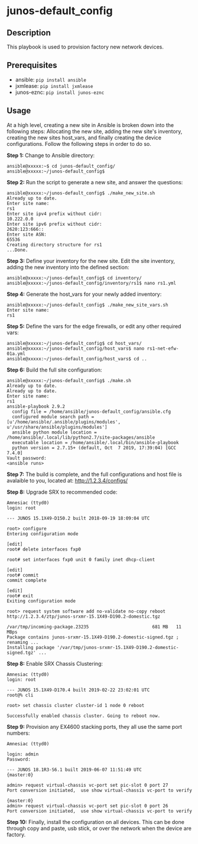 # junos-default_config 

## Description

This playbook is used to provision factory new network devices.

## Prerequisites

* ansible: `pip install ansible`
* jxmlease: `pip install jxmlease`
* junos-eznc: `pip install junos-eznc`

## Usage

At a high level, creating a new site in Ansible is broken down into the following steps: Allocating the new site, adding the new site's inventory, creating the new sites host_vars, and finally creating the device configurations. Follow the following steps in order to do so.

**Step 1:** Change to Ansible directory:

```
ansible@xxxxx:~$ cd junos-default_config/
ansible@xxxxx:~/junos-default_config$
```

**Step 2:** Run the script to generate a new site, and answer the questions:

```
ansible@xxxxx:~/junos-default_config$ ./make_new_site.sh
Already up to date.
Enter site name:
rs1
Enter site ipv4 prefix without cidr:
10.222.0.0
Enter site ipv6 prefix without cidr:
2620:123:666::
Enter site ASN:
65536
Creating directory structure for rs1
...Done.
```

**Step 3:** Define your inventory for the new site. Edit the site inventory, adding the new inventory into the defined section:

```
ansible@xxxxx:~/junos-default_config$ cd inventory/
ansible@xxxxx:~/junos-default_config/inventory/rs1$ nano rs1.yml
```

**Step 4:** Generate the host_vars for your newly added inventory:

```
ansible@xxxxx:~/junos-default_config$ ./make_new_site_vars.sh
Enter site name:
rs1
```

**Step 5:** Define the vars for the edge firewalls, or edit any other required vars:

```
ansible@xxxxx:~/junos-default_config$ cd host_vars/
ansible@xxxxx:~/junos-default_config/host_vars$ nano rs1-net-efw-01a.yml
ansible@xxxxx:~/junos-default_config/host_vars$ cd ..
```

**Step 6:** Build the full site configuration:

```
ansible@xxxxx:~/junos-default_config$ ./make.sh
Already up to date.
Already up to date.
Enter site name:
rs1
ansible-playbook 2.9.2
  config file = /home/ansible/junos-default_config/ansible.cfg
  configured module search path = [u'/home/ansible/.ansible/plugins/modules', u'/usr/share/ansible/plugins/modules']
  ansible python module location = /home/ansible/.local/lib/python2.7/site-packages/ansible
  executable location = /home/ansible/.local/bin/ansible-playbook
  python version = 2.7.15+ (default, Oct  7 2019, 17:39:04) [GCC 7.4.0]
Vault password:
<ansible runs>
```

**Step 7:** The build is complete, and the full configurations and host file is avalaible to you, located at: http://1.2.3.4/configs/

**Step 8:** Upgrade SRX to recommended code:

```
Amnesiac (ttyd0)
login: root

--- JUNOS 15.1X49-D150.2 built 2018-09-19 18:09:04 UTC

root> configure
Entering configuration mode

[edit]
root# delete interfaces fxp0

root# set interfaces fxp0 unit 0 family inet dhcp-client

[edit]
root# commit
commit complete

[edit]
root# exit
Exiting configuration mode

root> request system software add no-validate no-copy reboot http://1.2.3.4/ztp/junos-srxmr-15.1X49-D190.2-domestic.tgz

/var/tmp/incoming-package.23235                        681 MB   11 MBps
Package contains junos-srxmr-15.1X49-D190.2-domestic-signed.tgz ; renaming ...
Installing package '/var/tmp/junos-srxmr-15.1X49-D190.2-domestic-signed.tgz' ...
```

**Step 8:** Enable SRX Chassis Clustering:

```
Amnesiac (ttyd0)
login: root

--- JUNOS 15.1X49-D170.4 built 2019-02-22 23:02:01 UTC
root@% cli

root> set chassis cluster cluster-id 1 node 0 reboot

Successfully enabled chassis cluster. Going to reboot now.
```

**Step 9:** Provision any EX4600 stacking ports, they all use the same port numbers:

```
Amnesiac (ttyd0)

login: admin
Password:

--- JUNOS 18.1R3-S6.1 built 2019-06-07 11:51:49 UTC
{master:0}

admin> request virtual-chassis vc-port set pic-slot 0 port 27
Port conversion initiated,  use show virtual-chassis vc-port to verify

{master:0}
admin> request virtual-chassis vc-port set pic-slot 0 port 26
Port conversion initiated,  use show virtual-chassis vc-port to verify
```

**Step 10:** Finally, install the configuration on all devices. This can be done through copy and paste, usb stick, or over the network when the device are factory.